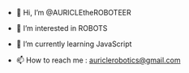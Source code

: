 
- 👋 Hi, I’m @AURICLEtheROBOTEER
- 👀 I’m interested in ROBOTS
- 🌱 I’m currently learning JavaScript

- 📫 How to reach me : auriclerobotics@gmail.com




